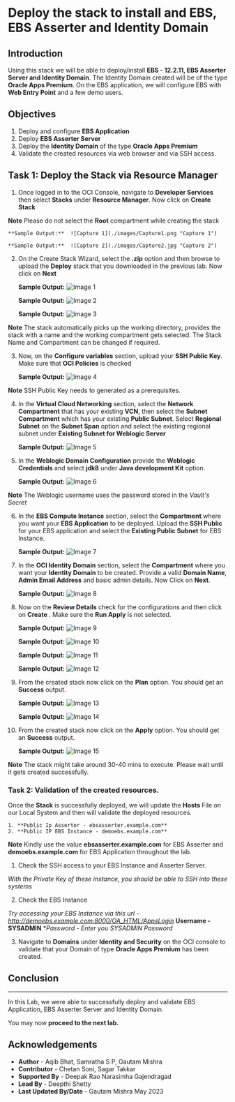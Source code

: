 
# Deploy the stack to install and EBS, EBS Asserter and Identity Domain

## Introduction

Using this stack we will be able to deploy/install **EBS - 12.2.11, EBS Asserter Server and Identity Domain**. The Identity Domain created will be of the type **Oracle Apps Premium**. On the EBS application, we will configure EBS with **Web Entry Point** and a few demo users.


## Objectives

1.	Deploy and configure **EBS Application**
2. 	Deploy **EBS Asserter Server**
3.	Deploy the **Identity Domain** of the type **Oracle Apps Premium**
4.	Validate the created resources via web browser and via SSH access.

## Task 1: Deploy the Stack via Resource Manager

1. Once logged in to the OCI Console, navigate to **Developer Services** then select **Stacks** under **Resource Manager**. Now click on **Create Stack**

**Note** Please do not select the **Root** compartment while creating the stack

	**Sample Output:**  ![Capture 1](./images/Capture1.png "Capture 1")
	
	**Sample Output:**  ![Capture 2](./images/Capture2.jpg "Capture 2")
 
2. On the Create Stack Wizard, select the **.zip** option and then browse to upload the **Deploy** stack that you downloaded in the previous lab. Now click on **Next**

	**Sample Output:**  ![Image 1](./images/image1.jpg "Image 1")
	
	**Sample Output:**  ![Image 2](./images/image2.jpg "Image 2")
	
	**Sample Output:**  ![Image 3](./images/image3.jpg "Image 3")
	
**Note** The stack automatically picks up the working directory, provides the stack with a name and the working compartment gets selected. The Stack Name and Compartment can be changed if required.

3. Now, on the **Configure variables** section, upload your **SSH Public Key**. Make sure that **OCI Policies** is checked 

	**Sample Output:**  ![Image 4](./images/image4.jpg "Image 4")
	
**Note** SSH Public Key needs to generated as a prerequisites.	
	
4. In the **Virtual Cloud Networking** section, select the **Network Compartment** that has your existing **VCN**, then select the **Subnet Compartment**  which has your existing **Public Subnet**. Select **Regional Subnet** on the **Subnet Span** option and select the existing regional subnet under **Existing Subnet for Weblogic Server**

	**Sample Output:**  ![Image 5](./images/image5.jpg "Image 5")	
	
5. In the **Weblogic Domain Configuration** provide the **Weblogic Credentials** and select **jdk8** under **Java development Kit** option.

	**Sample Output:**  ![Image 6](./images/image6.jpg "Image 6")	

**Note** The Weblogic username uses the password stored in the *Vault's Secret*

6. In the **EBS Compute Instance** section, select the **Compartment** where you want your **EBS Application** to be deployed. Upload the **SSH Public** for your EBS application and select the **Existing Public Subnet** for EBS Instance.

	**Sample Output:**  ![Image 7](./images/image7.jpg "Image 7")

7. In the **OCI Identity Domain** section, select the **Compartment** where you want your **Identity Domain** to be created. Provide a valid **Domain Name**, **Admin Email Address** and basic admin details. Now Click on **Next**. 
	
	**Sample Output:**  ![Image 8](./images/image8.jpg "Image 8")
	
8. Now on the **Review Details** check for the configurations and then click on **Create** . Make sure the **Run Apply** is not selected.

	**Sample Output:**  ![Image 9](./images/image9.jpg "Image 9")
	
	**Sample Output:**  ![Image 10](./images/image10.jpg "Image 10")
	
	**Sample Output:**  ![Image 11](./images/image11.jpg "Image 11")
	
	**Sample Output:**  ![Image 12](./images/image12.jpg "Image 12")
	
9. From the created stack now click on the **Plan** option. You should get an **Success** output.

	**Sample Output:**  ![Image 13](./images/image13.jpg "Image 13")
	
	**Sample Output:**  ![Image 14](./images/image14.jpg "Image 14")
	
9. From the created stack now click on the **Apply** option. You should get an **Success** output.	

	**Sample Output:**  ![Image 15](./images/image15.jpg "Image 15")

**Note** The stack might take around 30-40 mins to execute. Please wait until it gets created successfully.

### Task 2: Validation of the created resources.

Once the **Stack** is successfully deployed, we will update the **Hosts** File on our Local System and then will validate the deployed resources.

	1. **Public Ip Asserter - ebsasserter.example.com**
	2. **Public IP EBS Instance - demoebs.example.com**
	
**Note** Kindly use the value **ebsasserter.example.com** for EBS Asserter and **demoebs.example.com** for EBS Application throughout the lab.

1. Check the SSH access to your EBS Instance and Asserter Server. 

*With the Private Key of these instance, you should be able to SSH into these systems*

2. Check the EBS Instance

*Try accessing your EBS Instance via this url - http://demoebs.example.com:8000/OA_HTML/AppsLogin*
**Username - SYSADMIN**
**Password - *Enter you SYSADMIN Password**

3. Navigate to **Domains** under **Identity and Security** on the OCI console to validate that your Domain of type **Oracle Apps Premium** has been created.

## Conclusion
--- 
In this Lab, we were able to successfully deploy and validate EBS Application, EBS Asserter Server and Identity Domain. 

 You may now **proceed to the next lab.**

## Acknowledgements
* **Author** - Aqib Bhat, Samratha S P, Gautam Mishra
* **Contributor** - Chetan Soni, Sagar Takkar
* **Supported By** - Deepak Rao Narasimha Gajendragad
* **Lead By** - Deepthi Shetty 
* **Last Updated By/Date** - Gautam Mishra May 2023
